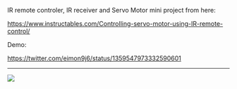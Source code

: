 IR remote controler, IR receiver and Servo Motor mini project from here:

https://www.instructables.com/Controlling-servo-motor-using-IR-remote-control/

Demo:

https://twitter.com/eimon9j6/status/1359547973332590601

-----------------------------------------


![](https://i.imgur.com/IZ8pRqX.jpg)
